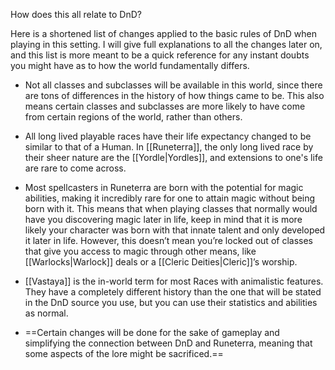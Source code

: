
How does this all relate to DnD?

Here is a shortened list of changes applied to the basic rules of DnD when playing in this setting. I will give full explanations to all the changes later on, and this list is more meant to be a quick reference for any instant doubts you might have as to how the world fundamentally differs.

- Not all classes and subclasses will be available in this world, since there are tons of differences in the history of how things came to be. This also means certain classes and subclasses are more likely to have come from certain regions of the world, rather than others.

- All long lived playable races have their life expectancy changed to be similar to that of a Human. In [[Runeterra]], the only long lived race by their sheer nature are the [[Yordle|Yordles]], and extensions to one's life are rare to come across.

- Most spellcasters in Runeterra are born with the potential for magic abilities, making it incredibly rare for one to attain magic without being born with it. This means that when playing classes that normally would have you discovering magic later in life, keep in mind that it is more likely your character was born with that innate talent and only developed it later in life. However, this doesn’t mean you’re locked out of classes that give you access to magic through other means, like [[Warlocks|Warlock]] deals or a [[Cleric Deities|Cleric]]’s worship.

- [[Vastaya]] is the in-world term for most Races with animalistic features. They have a completely different history than the one that will be stated in the DnD source you use, but you can use their statistics and abilities as normal.

- ==Certain changes will be done for the sake of gameplay and simplifying the connection between DnD and Runeterra, meaning that some aspects of the lore might be sacrificed.==